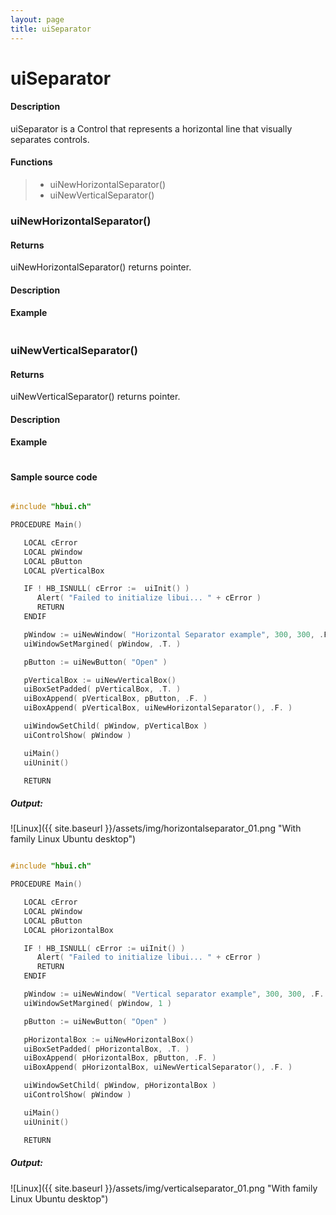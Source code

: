 ```yaml
---
layout: page
title: uiSeparator
---
```


# uiSeparator

#### Description

uiSeparator is a Control that represents a horizontal line that visually separates controls.

#### Functions

> * uiNewHorizontalSeparator()
> * uiNewVerticalSeparator()

### uiNewHorizontalSeparator()

#### Returns

uiNewHorizontalSeparator() returns pointer.

#### Description

#### Example

``` c

```

### uiNewVerticalSeparator()

#### Returns

uiNewVerticalSeparator() returns pointer.

#### Description

#### Example

``` c

```

#### Sample source code

``` c

#include "hbui.ch"

PROCEDURE Main()

   LOCAL cError
   LOCAL pWindow
   LOCAL pButton
   LOCAL pVerticalBox

   IF ! HB_ISNULL( cError :=  uiInit() )
      Alert( "Failed to initialize libui... " + cError )
      RETURN
   ENDIF

   pWindow := uiNewWindow( "Horizontal Separator example", 300, 300, .F. )
   uiWindowSetMargined( pWindow, .T. )

   pButton := uiNewButton( "Open" )

   pVerticalBox := uiNewVerticalBox()
   uiBoxSetPadded( pVerticalBox, .T. )
   uiBoxAppend( pVerticalBox, pButton, .F. )
   uiBoxAppend( pVerticalBox, uiNewHorizontalSeparator(), .F. )

   uiWindowSetChild( pWindow, pVerticalBox )
   uiControlShow( pWindow )

   uiMain()
   uiUninit()

   RETURN

```

##### Output:

![Linux]({{ site.baseurl }}/assets/img/horizontalseparator_01.png "With family Linux Ubuntu desktop")

``` c

#include "hbui.ch"

PROCEDURE Main()

   LOCAL cError
   LOCAL pWindow
   LOCAL pButton
   LOCAL pHorizontalBox

   IF ! HB_ISNULL( cError := uiInit() )
      Alert( "Failed to initialize libui... " + cError )
      RETURN
   ENDIF

   pWindow := uiNewWindow( "Vertical separator example", 300, 300, .F. )
   uiWindowSetMargined( pWindow, 1 )

   pButton := uiNewButton( "Open" )

   pHorizontalBox := uiNewHorizontalBox()
   uiBoxSetPadded( pHorizontalBox, .T. )
   uiBoxAppend( pHorizontalBox, pButton, .F. )
   uiBoxAppend( pHorizontalBox, uiNewVerticalSeparator(), .F. )

   uiWindowSetChild( pWindow, pHorizontalBox )
   uiControlShow( pWindow )

   uiMain()
   uiUninit()

   RETURN

```

##### Output:

![Linux]({{ site.baseurl }}/assets/img/verticalseparator_01.png "With family Linux Ubuntu desktop")

